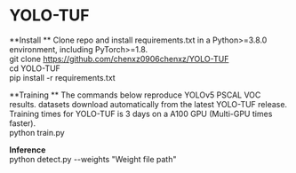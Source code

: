 # YOLO-TUF
**Install ** 
Clone repo and install requirements.txt in a Python>=3.8.0 environment, including PyTorch>=1.8.  
git clone https://github.com/chenxz0906chenxz/YOLO-TUF  
cd YOLO-TUF  
pip install -r requirements.txt   

**Training  **
The commands below reproduce YOLOv5 PSCAL VOC results. datasets download automatically from the latest YOLO-TUF release. Training times for YOLO-TUF is 3 days on a A100 GPU (Multi-GPU times faster).  
python train.py  

**Inference**  
python detect.py --weights "Weight file path"  
